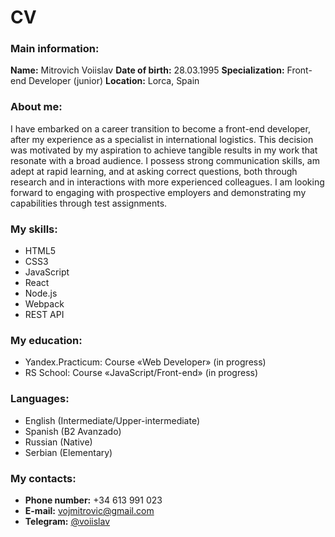 # CV 

### Main information:
**Name:** Mitrovich Voiislav
**Date of birth:** 28.03.1995
**Specialization:** Front-end Developer (junior)
**Location:** Lorca, Spain

### About me:
I have embarked on a career transition to become a front-end developer, after my experience as a specialist in international logistics. This decision was motivated by my aspiration to achieve tangible results in my work that resonate with a broad audience. I possess strong communication skills, am adept at rapid learning, and at asking correct questions, both through research and in interactions with more experienced colleagues. 
I am looking forward to engaging with prospective employers and demonstrating my capabilities through test assignments.

### My skills:
* HTML5
* CSS3
* JavaScript
* React
* Node.js
* Webpack
* REST API

### My education:
* Yandex.Practicum: Course «Web Developer» (in progress)
* RS School: Course «JavaScript/Front-end» (in progress)

### Languages:
* English (Intermediate/Upper-intermediate)
* Spanish (B2 Avanzado)
* Russian (Native)
* Serbian (Elementary)

### My contacts:
* **Phone number:** +34 613 991 023
* **E-mail:** vojmitrovic@gmail.com
* **Telegram:** [@voiislav](https://t.me/voiislav)
